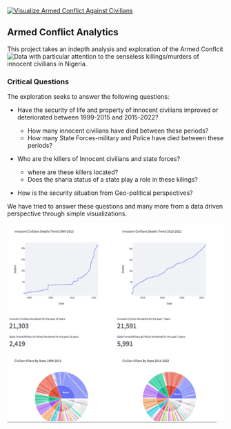 [![Visualize Armed Conflict Against Civilians](https://github.com/ajakaiye33/conflict-analytics/actions/workflows/main.yml/badge.svg)](https://github.com/ajakaiye33/conflict-analytics/actions/workflows/main.yml)

## Armed Conflict Analytics

This project takes an indepth analysis and  exploration of the  Armed Conflcit ![Data](https://acleddata.com/#/dashboard) with particular 
attention to the senseless killings/murders of innocent civilians in Nigeria.

### Critical Questions
The exploration seeks to answer the following questions:
- Have the  security of life and property of innocent civilians improved  or deteriorated between 1999-2015 and 2015-2022?
  - How many innocent civilians have died between these periods?
  - How many State Forces-military and Police  have died between these periods?

- Who are the  killers of Innocent civilians and state forces?
  - where are these killers located?
  - Does the  sharia status of a state play a role in these kilings?

- How is the security situation from Geo-political perspectives?

We have  tried to  answer these  questions and many more from a  data driven perspective through simple  visualizations.


![](./images/dashboard.png)
